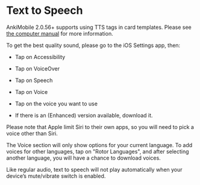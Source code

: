 # Text to Speech

AnkiMobile 2.0.56+ supports using TTS tags in card templates. Please see
[the computer
manual](https://docs.ankiweb.net/#/templates/fields?id=text-to-speech) for
more information.

To get the best quality sound, please go to the iOS Settings app, then:

- Tap on Accessibility

- Tap on VoiceOver

- Tap on Speech

- Tap on Voice

- Tap on the voice you want to use

- If there is an (Enhanced) version available, download it.

Please note that Apple limit Siri to their own apps, so you will need to
pick a voice other than Siri.

The Voice section will only show options for your current language. To
add voices for other languages, tap on "Rotor Languages", and after
selecting another language, you will have a chance to download voices.

Like regular audio, text to speech will not play automatically when your
device’s mute/vibrate switch is enabled.
